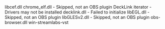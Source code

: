 libcef.dll
chrome_elf.dll - Skipped, not an OBS plugin
DeckLink iterator - Drivers may not be installed
decklink.dll - Failed to initialize
libEGL.dll - Skipped, not an OBS plugin
libGLESv2.dll - Skipped, not an OBS plugin
obs-browser.dll
win-streamlabs-vst
